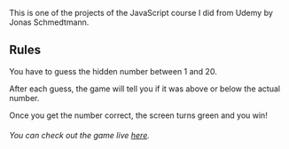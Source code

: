 This is one of the projects of the JavaScript course I did from Udemy by Jonas Schmedtmann.

## Rules

You have to guess the hidden number between 1 and 20. 

After each guess, the game will tell you if it was above or below the actual number. 

Once you get the number correct, the screen turns green and you win!

###### You can check out the game live [here](https://hidden-number-guess.netlify.app/).
